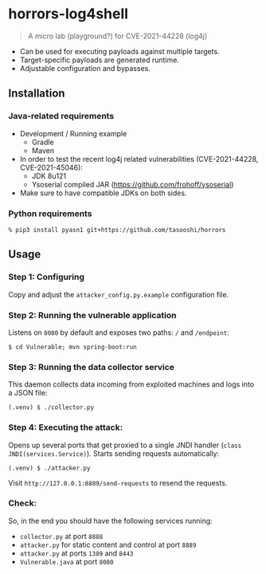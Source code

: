 # horrors-log4shell

> A micro lab (playground?) for CVE-2021-44228 (log4j)

* Can be used for executing payloads against multiple targets.
* Target-specific payloads are generated runtime.
* Adjustable configuration and bypasses.

## Installation

### Java-related requirements

* Development / Running example
    * Gradle
    * Maven
* In order to test the recent log4j related vulnerabilities (CVE-2021-44228, CVE-2021-45046):
    * JDK 8u121
    * Ysoserial compiled JAR (https://github.com/frohoff/ysoserial)
* Make sure to have compatible JDKs on both sides.

### Python requirements

    % pip3 install pyasn1 git+https://github.com/tasooshi/horrors

## Usage

### Step 1: Configuring

Copy and adjust the `attacker_config.py.example` configuration file.

### Step 2: Running the vulnerable application

Listens on `8080` by default and exposes two paths: `/` and `/endpoint`:

    $ cd Vulnerable; mvn spring-boot:run

### Step 3: Running the data collector service

This daemon collects data incoming from exploited machines and logs into a JSON file:

    (.venv) $ ./collector.py

### Step 4: Executing the attack:

Opens up several ports that get proxied to a single JNDI handler (`class JNDI(services.Service)`). Starts sending requests automatically:

    (.venv) $ ./attacker.py

Visit `http://127.0.0.1:8889/send-requests` to resend the requests.

### Check:

So, in the end you should have the following services running:

* `collector.py` at port `8888`
* `attacker.py` for static content and control at port `8889`
* `attacker.py` at ports `1389` and `8443`
* `Vulnerable.java` at port `8080`
